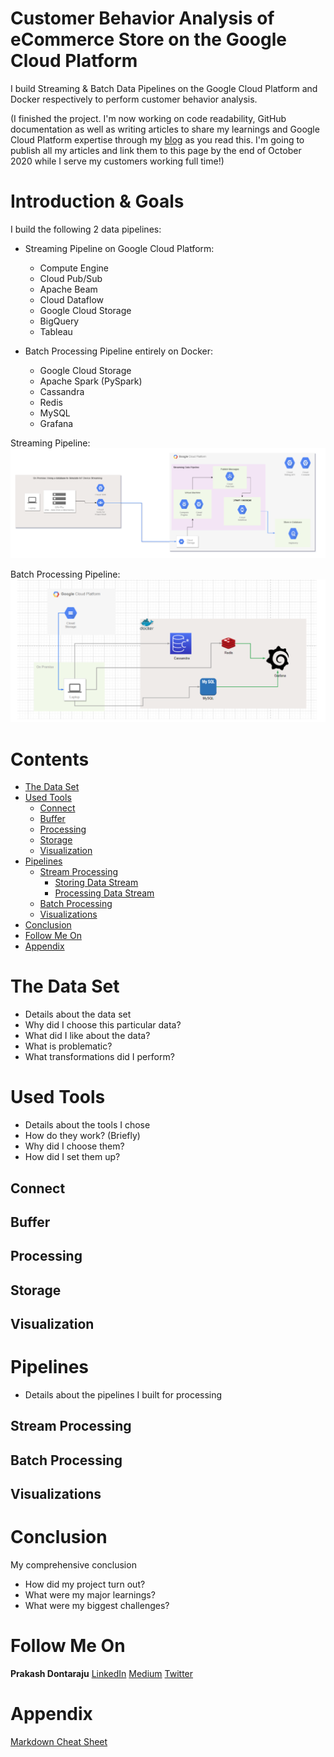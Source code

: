 
# Customer Behavior Analysis of eCommerce Store on the Google Cloud Platform
I build Streaming & Batch Data Pipelines on the Google Cloud Platform and Docker respectively to perform customer behavior analysis.

(I finished the project. I'm now working on code readability, GitHub documentation as well as writing articles to share my learnings and Google Cloud Platform expertise through my [blog](https://bit.ly/PrakashDontarajuMedium) as you read this. I'm going to publish all my articles and link them to this page by the end of October 2020 while I serve my customers working full time!)

# Introduction & Goals
I build the following 2 data pipelines:
- Streaming Pipeline on Google Cloud Platform:
  - Compute Engine
  - Cloud Pub/Sub
  - Apache Beam
  - Cloud Dataflow
  - Google Cloud Storage
  - BigQuery
  - Tableau

- Batch Processing Pipeline entirely on Docker:
  - Google Cloud Storage
  - Apache Spark (PySpark)
  - Cassandra
  - Redis
  - MySQL
  - Grafana

Streaming Pipeline:
![stream](https://github.com/prakashdontaraju/google-cloud-ecommerce/blob/master/images/streamingpipeline.PNG "Streaming Pipeline")


Batch Processing Pipeline:
![batch](https://github.com/prakashdontaraju/google-cloud-ecommerce/blob/master/images/batchpipeline.PNG "Batch Pipeline")


# Contents

- [The Data Set](#the-data-set)
- [Used Tools](#used-tools)
  - [Connect](#connect)
  - [Buffer](#buffer)
  - [Processing](#processing)
  - [Storage](#storage)
  - [Visualization](#visualization)
- [Pipelines](#pipelines)
  - [Stream Processing](#stream-processing)
    - [Storing Data Stream](#storing-data-stream)
    - [Processing Data Stream](#processing-data-stream)
  - [Batch Processing](#batch-processing)
  - [Visualizations](#visualizations)
- [Conclusion](#conclusion)
- [Follow Me On](#follow-me-on)
- [Appendix](#appendix)


# The Data Set
- Details about the data set
- Why did I choose this particular data?
- What did I like about the data?
- What is problematic?
- What transformations did I perform?

# Used Tools
- Details about the tools I chose
- How do they work? (Briefly)
- Why did I choose them?
- How did I set them up?

## Connect
## Buffer
## Processing
## Storage
## Visualization

# Pipelines
- Details about the pipelines I built for processing

## Stream Processing

## Batch Processing

## Visualizations

# Conclusion
My comprehensive conclusion
- How did my project turn out?
- What were my major learnings?
- What were my biggest challenges?

# Follow Me On
**Prakash Dontaraju** [LinkedIn](https://bit.ly/PrakashDontarajuLinkedIn) [Medium](https://bit.ly/PrakashDontarajuMedium) [Twitter](http://bit.ly/PrakashDontarajuTwitter)

# Appendix

[Markdown Cheat Sheet](https://github.com/adam-p/markdown-here/wiki/Markdown-Cheatsheet)